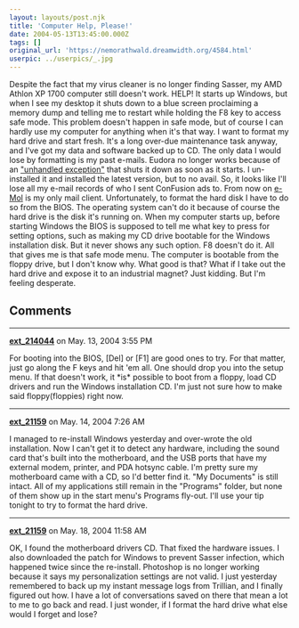 ```yaml
---
layout: layouts/post.njk
title: 'Computer Help, Please!'
date: 2004-05-13T13:45:00.000Z
tags: []
original_url: 'https://nemorathwald.dreamwidth.org/4584.html'
userpic: ../userpics/_.jpg
---
```

Despite the fact that my virus cleaner is no longer finding Sasser, my AMD Athlon XP 1700 computer still doesn't work. HELP! It starts up Windows, but when I see my desktop it shuts down to a blue screen proclaiming a memory dump and telling me to restart while holding the F8 key to access safe mode. This problem doesn't happen in safe mode, but of course I can hardly use my computer for anything when it's that way. I want to format my hard drive and start fresh. It's a long over-due maintenance task anyway, and I've got my data and software backed up to CD. The only data I would lose by formatting is my past e-mails. Eudora no longer works because of an ["unhandled exception"](http://forums.devshed.com/archive/t-38403) that shuts it down as soon as it starts. I un-installed it and installed the latest version, but to no avail. So, it looks like I'll lose all my e-mail records of who I sent ConFusion ads to. From now on [e-Mol](http://www.e-mol.com) is my only mail client. Unfortunately, to format the hard disk I have to do so from the BIOS. The operating system can't do it because of course the hard drive is the disk it's running on. When my computer starts up, before starting Windows the BIOS is supposed to tell me what key to press for setting options, such as making my CD drive bootable for the Windows installation disk. But it never shows any such option. F8 doesn't do it. All that gives me is that safe mode menu. The computer is bootable from the floppy drive, but I don't know why. What good is that? What if I take out the hard drive and expose it to an industrial magnet? Just kidding. But I'm feeling desperate.

## Comments

---

**[ext_214044](https://www.dreamwidth.org/users/ext_214044)** on May. 13, 2004 3:55 PM

For booting into the BIOS, \[Del\] or \[F1\] are good ones to try. For that matter, just go along the F keys and hit 'em all. One should drop you into the setup menu. If that doesn't work, it \*is\* possible to boot from a floppy, load CD drivers and run the Windows installation CD. I'm just not sure how to make said floppy(floppies) right now.

---

**[ext_21159](https://www.dreamwidth.org/users/ext_21159)** on May. 14, 2004 7:26 AM

I managed to re-install Windows yesterday and over-wrote the old installation. Now I can't get it to detect any hardware, including the sound card that's built into the motherboard, and the USB ports that have my external modem, printer, and PDA hotsync cable. I'm pretty sure my motherboard came with a CD, so I'd better find it. "My Documents" is still intact. All of my applications still remain in the "Programs" folder, but none of them show up in the start menu's Programs fly-out. I'll use your tip tonight to try to format the hard drive.

---

**[ext_21159](https://www.dreamwidth.org/users/ext_21159)** on May. 18, 2004 11:58 AM

OK, I found the motherboard drivers CD. That fixed the hardware issues. I also downloaded the patch for Windows to prevent Sasser infection, which happened twice since the re-install. Photoshop is no longer working because it says my personalization settings are not valid. I just yesterday remembered to back up my instant message logs from Trillian, and I finally figured out how. I have a lot of conversations saved on there that mean a lot to me to go back and read. I just wonder, if I format the hard drive what else would I forget and lose?
